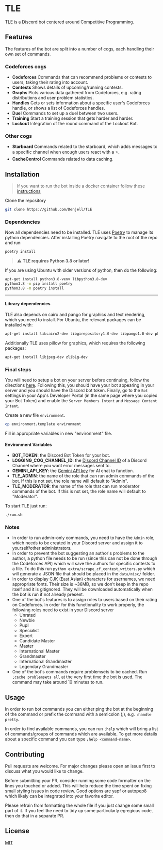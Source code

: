 # TLE

TLE is a Discord bot centered around Competitive Programming.

## Features

The features of the bot are split into a number of cogs, each handling their own set of commands.

### Codeforces cogs

- **Codeforces** Commands that can recommend problems or contests to users, taking their rating into account.
- **Contests** Shows details of upcoming/running contests.
- **Graphs** Plots various data gathered from Codeforces, e.g. rating distributions and user problem statistics.
- **Handles** Gets or sets information about a specific user's Codeforces handle, or shows a list of Codeforces handles.
- **Duel** Commands to set up a duel between two users.
- **Training** Start a training session that gets harder and harder.
- **Lockout** Integration of the round command of the Lockout Bot.

### Other cogs

- **Starboard** Commands related to the starboard, which adds messages to a specific channel when enough users react with a ⭐️.
- **CacheControl** Commands related to data caching.

## Installation
> If you want to run the bot inside a docker container follow these [instructions](/Docker.md)

Clone the repository

```bash
git clone https://github.com/Denjell/TLE
```

### Dependencies

Now all dependencies need to be installed. TLE uses [Poetry](https://poetry.eustace.io/) to manage its python dependencies. After installing Poetry navigate to the root of the repo and run

```bash
poetry install
```

> :warning: **TLE requires Python 3.8 or later!**

If you are using Ubuntu with older versions of python, then do the following:

```bash
apt-get install python3.8-venv libpython3.8-dev
python3.8 -m pip install poetry
python3.8 -m poetry install
```

---

#### Library dependencies

TLE also depends on cairo and pango for graphics and text rendering, which you need to install. For Ubuntu, the relevant packages can be installed with:

```bash
apt-get install libcairo2-dev libgirepository1.0-dev libpango1.0-dev pkg-config python3-dev gir1.2-pango-1.0
```

Additionally TLE uses pillow for graphics, which requires the following packages:

```bash
apt-get install libjpeg-dev zlib1g-dev
```

### Final steps

You will need to setup a bot on your server before continuing, follow the directions [here](https://github.com/reactiflux/discord-irc/wiki/Creating-a-discord-bot-&-getting-a-token). Following this, you should have your bot appearing in your server and you should have the Discord bot token. Finally, go to the `Bot` settings in your App's Developer Portal (in the same page where you copied your Bot Token) and enable the `Server Members Intent` and `Message Content Intent`.

Create a new file `environment`.

```bash
cp environment.template environment
```

Fill in appropriate variables in new "environment" file.

#### Environment Variables

- **BOT_TOKEN**: the Discord Bot Token for your bot.
- **LOGGING_COG_CHANNEL_ID**: the [Discord Channel ID](https://support.discord.com/hc/en-us/articles/206346498-Where-can-I-find-my-User-Server-Message-ID-) of a Discord Channel where you want error messages sent to.
- **GEMINI_API_KEY**: the [Gemini API key](https://makersuite.google.com/app/apikey) for AI chat to function.
- **TLE_ADMIN**: the name of the role that can run admin commands of the bot. If this is not set, the role name will default to "Admin".
- **TLE_MODERATOR**: the name of the role that can run moderator commands of the bot. If this is not set, the role name will default to "Moderator".

To start TLE just run:

```bash
./run.sh
```

### Notes

- In order to run admin-only commands, you need to have the `Admin` role, which needs to be created in your Discord server and assign it to yourself/other administrators.
- In order to prevent the bot suggesting an author's problems to the author, a python file needs to be run (since this can not be done through the Codeforces API) which will save the authors for specific contests to a file. To do this run `python extra/scrape_cf_contest_writers.py` which will generate a JSON file that should be placed in the `data/misc/` folder.
- In order to display CJK (East Asian) characters for usernames, we need appropriate fonts. Their size is ~36MB, so we don't keep in the repo itself and it is gitignored. They will be downloaded automatically when the bot is run if not already present.
- One of the bot's features is to assign roles to users based on their rating on Codeforces. In order for this functionality to work properly, the following roles need to exist in your Discord server
  - Unrated
  - Newbie
  - Pupil
  - Specialist
  - Expert
  - Candidate Master
  - Master
  - International Master
  - Grandmaster
  - International Grandmaster
  - Legendary Grandmaster
- One of the bot's commands require problemsets to be cached. Run `;cache problemsets all` at the very first time the bot is used. The command may take around 10 minutes to run.

## Usage

In order to run bot commands you can either ping the bot at the beginning of the command or prefix the command with a semicolon (;), e.g. `;handle pretty`.

In order to find available commands, you can run `;help` which will bring a list of commands/groups of commands which are available. To get more details about a specific command you can type `;help <command-name>`.

## Contributing

Pull requests are welcome. For major changes please open an issue first to discuss what you would like to change.

Before submitting your PR, consider running some code formatter on the lines you touched or added. This will help reduce the time spent on fixing small styling issues in code review. Good options are [yapf](https://github.com/google/yapf) or [autopep8](https://github.com/hhatto/autopep8) which likely can be integrated into your favorite editor.

Please refrain from formatting the whole file if you just change some small part of it. If you feel the need to tidy up some particularly egregious code, then do that in a separate PR.

## License

[MIT](https://choosealicense.com/licenses/mit/)
